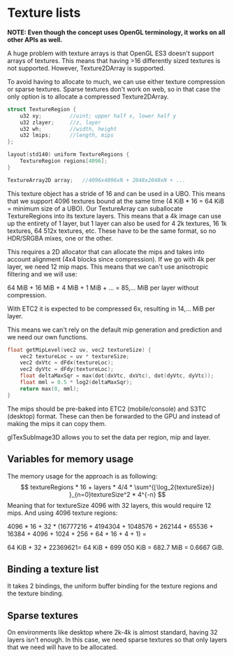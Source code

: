 # Texture lists

**NOTE: Even though the concept uses OpenGL terminology, it works on all other APIs as well.**

A huge problem with texture arrays is that OpenGL ES3 doesn't support arrays of textures. This means that having >16 differently sized textures is not supported. However, Texture2DArray is supported.

To avoid having to allocate to much, we can use either texture compression or sparse textures. Sparse textures don't work on web, so in that case the only option is to allocate a compressed Texture2DArray.

```cpp
struct TextureRegion {
    u32 xy;			//uint; upper half x, lower half y
    u32 zlayer;		//z, layer
    u32 wh;			//width, height
    u32 lmips;		//length, mips
};

layout(std140) uniform TextureRegions {
    TextureRegion regions[4096];
}

TextureArray2D array;	//4096x4096xN + 2048x2048xN + ...
```

This texture object has a stride of 16 and can be used in a UBO. This means that we support 4096 textures bound at the same time (4 KiB * 16 = 64 KiB = minimum size of a UBO). Our TextureArray can suballocate TextureRegions into its texture layers. This means that a 4k image can use up the entirety of 1 layer, but 1 layer can also be used for 4 2k textures, 16 1k textures, 64 512x textures, etc.
These have to be the same format, so no HDR/SRGBA mixes, one or the other.

This requires a 2D allocator that can allocate the mips and takes into account alignment (4x4 blocks since compression). If we go with 4k per layer, we need 12 mip maps. This means that we can't use anisotropic filtering and we will use:

64 MiB + 16 MiB + 4 MiB + 1 MiB + ... = 85,... MiB per layer without compression.

With ETC2 it is expected to be compressed 6x, resulting in 14,... MiB per layer.

This means we can't rely on the default mip generation and prediction and we need our own functions. 

```cpp
float getMipLevel(vec2 uv, vec2 textureSize) {
    vec2 textureLoc = uv * textureSize;
    vec2 dxVtc = dFdx(textureLoc);
    vec2 dyVtc = dFdy(textureLoc);
    float deltaMaxSqr = max(dot(dxVtc, dxVtc), dot(dyVtc, dyVtc));
    float mml = 0.5 * log2(deltaMaxSqr);
    return max(0, mml);
}
```

The mips should be pre-baked into ETC2 (mobile/console) and S3TC (desktop) format. These can then be forwarded to the GPU and instead of making the mips it can copy them.

glTexSubImage3D allows you to set the data per region, mip and layer.

## Variables for memory usage

The memory usage for the approach is as following:
$$
textureRegions * 16 + layers * 4/4 * \sum^{⌊\log_2{textureSize}⌋ }_{n=0}textureSize^2 * 4^{-n}
$$
Meaning that for textureSize 4096 with 32 layers, this would require 12 mips. And using 4096 texture regions:

4096 * 16 + 32 * (16777216 + 4194304 + 1048576 + 262144 + 65536 + 16384 + 4096 + 1024 + 256 + 64 + 16 + 4 + 1) =

64 KiB + 32 * 22369621= 64 KiB + 699 050  KiB = 682.7 MiB = 0.6667 GiB.

## Binding a texture list

It takes 2 bindings, the uniform buffer binding for the texture regions and the texture binding.

## Sparse textures

On environments like desktop where 2k-4k is almost standard, having 32 layers isn't enough. In this case, we need sparse textures so that only layers that we need will have to be allocated. 

